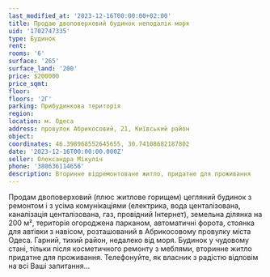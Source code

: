 ```yaml
---
last_modified_at: '2023-12-16T00:00:00+02:00'
title: Продаю двоповерховий будинок неподалік моря
uid: '1702747335'
type: Будинок
rent:
rooms: '6'
surface: '265'
surface_land: '200'
price: $200000
price_sqmt:
floor:
floors: '2Г'
parking: Прибудинкова територія
region:
location: м. Одеса
address: провулок Абрикосовий, 21, Київський район
object:
coordinates: 46.398968552645655, 30.74108682187802
date: '2023-12-16T00:00:00.000Z'
seller: Олександра Мікуліч
phone: '380636114656'
description: Вторинне відремонтоване житло, придатне для проживання
---
```


Продам двоповерховий (плюс житлове горищем) цегляний будинок з ремонтом і з усіма комунікаціями (електрика, вода центалізована, каналізація центалізована, газ, провідний Інтернет), земельна ділянка на 200 м², територія огороджена парканом, автоматичні форота, стоянка для автівки з навісом, розташований в Абрикосовому провулку міста Одеса. Гарний, тихий район, недалеко від моря. Будинок у чудовому стані, тільки після косметичного ремонту з меблями, вторинне житло придатне для проживання. Телефонуйте, як власник з радістю відповім на всі Ваші запитання...
